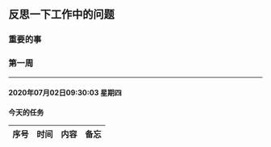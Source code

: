 ## 反思一下工作中的问题

### 重要的事


### 第一周
---
#### 2020年07月02日09:30:03 星期四
**今天的任务**

序号|时间| 内容|备忘
--|--|--|--